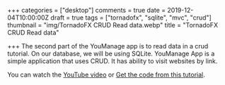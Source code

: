+++
categories = ["desktop"]
comments = true
date = 2019-12-04T10:00:00Z
draft = true
tags = ["tornadofx", "sqlite", "mvc", "crud"]
thumbnail = "img/TornadoFX CRUD Read data.webp"
title = "TornadoFX CRUD Read data"

+++
The second part of the YouManage app is to read data in a crud tutorial. On our database, we will be using SQLite. YouManage App is a simple application that uses CRUD. It has ability to visit websites by link.

You can watch the [YouTube video](https://youtu.be/TrVHNPDcC80) or [Get the code from this tutorial](https://github.com/sen-coder/TornadoFX-CRUD-Read-data).